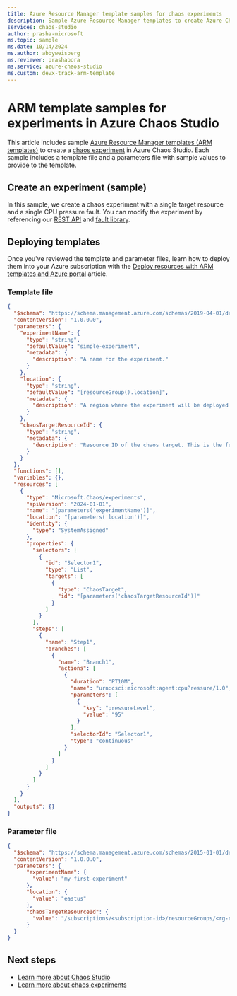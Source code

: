 ```yaml
---
title: Azure Resource Manager template samples for chaos experiments
description: Sample Azure Resource Manager templates to create Azure Chaos Studio experiments.
services: chaos-studio
author: prasha-microsoft 
ms.topic: sample
ms.date: 10/14/2024
ms.author: abbyweisberg
ms.reviewer: prashabora
ms.service: azure-chaos-studio
ms.custom: devx-track-arm-template
---
```


# ARM template samples for experiments in Azure Chaos Studio

This article includes sample [Azure Resource Manager templates (ARM templates)](/azure/azure-resource-manager/templates/syntax) to create a [chaos experiment](chaos-studio-chaos-experiments.md) in Azure Chaos Studio. Each sample includes a template file and a parameters file with sample values to provide to the template.

## Create an experiment (sample)

In this sample, we create a chaos experiment with a single target resource and a single CPU pressure fault. You can modify the experiment by referencing our [REST API](/rest/api/chaosstudio/experiments/create-or-update) and [fault library](chaos-studio-fault-library.md).

## Deploying templates

Once you've reviewed the template and parameter files, learn how to deploy them into your Azure subscription with the [Deploy resources with ARM templates and Azure portal](/azure/azure-resource-manager/templates/deploy-portal) article.

### Template file

```json
{
  "$schema": "https://schema.management.azure.com/schemas/2019-04-01/deploymentTemplate.json#",
  "contentVersion": "1.0.0.0",
  "parameters": {
    "experimentName": {
      "type": "string",
      "defaultValue": "simple-experiment",
      "metadata": {
        "description": "A name for the experiment."
      }
    },
    "location": {
      "type": "string",
      "defaultValue": "[resourceGroup().location]",
      "metadata": {
        "description": "A region where the experiment will be deployed."
      }
    },
    "chaosTargetResourceId": {
      "type": "string",
      "metadata": {
        "description": "Resource ID of the chaos target. This is the full resource ID of the resource being targeted plus the target proxy resource."
      }
    }
  },
  "functions": [],
  "variables": {},
  "resources": [
    {
      "type": "Microsoft.Chaos/experiments",
      "apiVersion": "2024-01-01",
      "name": "[parameters('experimentName')]",
      "location": "[parameters('location')]",
      "identity": {
        "type": "SystemAssigned"
      },
      "properties": {
        "selectors": [
          {
            "id": "Selector1",
            "type": "List",
            "targets": [
              {
                "type": "ChaosTarget",
                "id": "[parameters('chaosTargetResourceId')]"
              }
            ]
          }
        ],
        "steps": [
          {
            "name": "Step1",
            "branches": [
              {
                "name": "Branch1",
                "actions": [
                  {
                    "duration": "PT10M",
                    "name": "urn:csci:microsoft:agent:cpuPressure/1.0",
                    "parameters": [
                      {
                        "key": "pressureLevel",
                        "value": "95"
                      }
                    ],
                    "selectorId": "Selector1",
                    "type": "continuous"
                  }
                ]
              }
            ]
          }
        ]
      }
    }
  ],
  "outputs": {}
}
```

### Parameter file

```json
{
  "$schema": "https://schema.management.azure.com/schemas/2015-01-01/deploymentParameters.json#",
  "contentVersion": "1.0.0.0",
  "parameters": {
      "experimentName": {
        "value": "my-first-experiment"
      },
      "location": {
        "value": "eastus"
      },
      "chaosTargetResourceId": {
        "value": "/subscriptions/<subscription-id>/resourceGroups/<rg-name>/providers/Microsoft.DocumentDB/databaseAccounts/<account-name>/providers/Microsoft.Chaos/targets/microsoft-cosmosdb"
      }
  }
}
```

## Next steps

* [Learn more about Chaos Studio](chaos-studio-overview.md)
* [Learn more about chaos experiments](chaos-studio-chaos-experiments.md)
